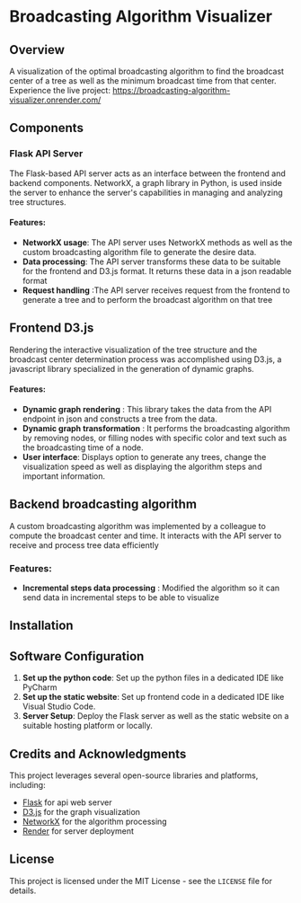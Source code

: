 
# Broadcasting Algorithm Visualizer

## Overview
A visualization of the optimal broadcasting algorithm to find the broadcast center of a tree as well as the minimum broadcast time from that center.
Experience the live project: https://broadcasting-algorithm-visualizer.onrender.com/

## Components

### Flask API Server
The Flask-based API server acts as an interface between the frontend and
backend components. NetworkX, a graph library in Python, is used inside
the server to enhance the server's capabilities in managing and analyzing
tree structures.


#### Features:
- **NetworkX usage**: The API server uses NetworkX methods as well as the custom broadcasting algorithm file to generate the desire data.
- **Data processing**:  The API server transforms these data to be suitable for the frontend and D3.js format. It returns these data in a json readable format
- **Request handling** :The API server receives request from the frontend to generate a tree and to perform the broadcast algorithm on that tree

## Frontend D3.js 
  Rendering the interactive visualization of the tree structure and the
broadcast center determination process was accomplished using D3.js, a
javascript library specialized in the generation of dynamic graphs.


#### Features:
- **Dynamic graph rendering** : This library takes the data from the API endpoint in json and constructs a tree from the data.
- **Dynamic graph transformation** : It  performs the broadcasting algorithm by removing nodes, or filling nodes with specific color and text such as the broadcasting time of a node.
- **User interface**: Displays option to generate any trees, change the visualization speed as well as displaying the algorithm steps and important information.

## Backend broadcasting algorithm
A custom broadcasting algorithm was implemented by a colleague to
compute the broadcast center and time. It interacts with the API server to
receive and process tree data efficiently

### Features:
- **Incremental steps data processing** : Modified the algorithm so it can send data in incremental steps to be able to visualize

## Installation 

## Software Configuration
1. **Set up the python code**: Set up the python files in a dedicated IDE like PyCharm
2. **Set up the static website**: Set up frontend code in a dedicated IDE like Visual Studio Code.
3. **Server Setup**: Deploy the Flask server as well as the static website on a suitable hosting platform or locally. 

## Credits and Acknowledgments
This project leverages several open-source libraries and platforms, including:
- [Flask](https://flask.palletsprojects.com/) for api web server
- [D3.js](https://github.com/d3/d3/wiki) for the graph visualization
- [NetworkX](https://networkx.org/documentation/stable/index.html) for the algorithm processing
- [Render](https://docs.render.com/docs) for server deployment

## License
This project is licensed under the MIT License - see the `LICENSE` file for details.
